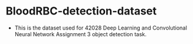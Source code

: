 # BloodRBC-detection-dataset

* This is the dataset used for 42028 Deep Learning and Convolutional Neural Network Assignment 3 object detection task.
